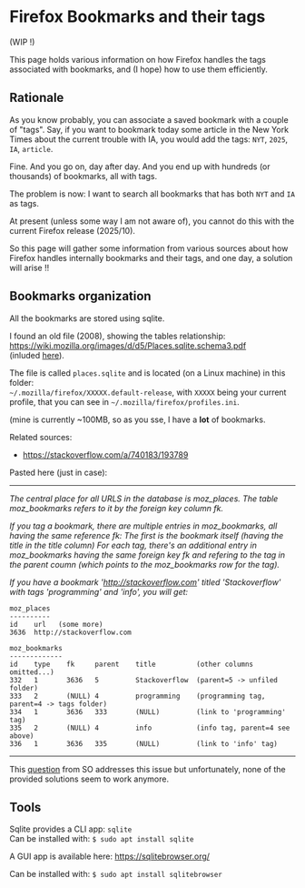 # Firefox Bookmarks and their tags

(WIP !)

This page holds various information on how Firefox handles the tags associated with bookmarks, and (I hope) how to use them efficiently.

## Rationale

As you know probably, you can associate a saved bookmark with a couple of "tags".
Say, if you want to bookmark today some article in the New York Times about the current trouble with IA, you would add the tags:
`NYT`, `2025`, `IA`, `article`.

Fine. And you go on, day after day. And you end up with hundreds (or thousands) of bookmarks, all with tags.

The problem is now: I want to search all bookmarks that has both `NYT` and `IA` as tags.

At present (unless some way I am not aware of), you cannot do this with the current Firefox release (2025/10).

So this page will gather some information from various sources about how Firefox handles internally bookmarks and their tags, and one day, a solution will arise !!


## Bookmarks organization

All the bookmarks are stored using sqlite.

I found an old file (2008), showing the tables relationship:  
https://wiki.mozilla.org/images/d/d5/Places.sqlite.schema3.pdf  
(inluded [here](Places.sqlite.schema3.pdf)).

The file is called `places.sqlite` and is located (on a Linux machine) in this folder:  
`~/.mozilla/firefox/XXXXX.default-release`,
with `XXXXX` being your current profile, that you can see in `~/.mozilla/firefox/profiles.ini`.

(mine is currently ~100MB, so as you sse, I have a **lot** of bookmarks.

Related sources:
  - https://stackoverflow.com/a/740183/193789

Pasted here (just in case):

---

_The central place for all URLS in the database is moz_places. The table moz_bookmarks refers to it by the foreign key column fk._

_If you tag a bookmark, there are multiple entries in moz_bookmarks, all having the same reference fk: The first is the bookmark itself (having the title in the title column) For each tag, there's an additional entry in moz_bookmarks having the same foreign key fk and refering to the tag in the parent coumn (which points to the moz_bookmarks row for the tag)._

_If you have a bookmark 'http://stackoverflow.com' titled 'Stackoverflow' with tags 'programming' and 'info', you will get:_
```
moz_places
----------
id    url   (some more)
3636  http://stackoverflow.com

moz_bookmarks
-------------
id    type    fk     parent    title          (other columns omitted...)
332   1       3636   5         Stackoverflow  (parent=5 -> unfiled folder)
333   2       (NULL) 4         programming    (programming tag, parent=4 -> tags folder)
334   1       3636   333       (NULL)         (link to 'programming' tag)
335   2       (NULL) 4         info           (info tag, parent=4 see above)
336   1       3636   335       (NULL)         (link to 'info' tag)
```

---


This [question](https://superuser.com/questions/771110/) from SO addresses this issue but unfortunately, none of the provided solutions seem to work anymore.


## Tools

Sqlite provides a CLI app: `sqlite`  
Can be installed with:
`$ sudo apt install sqlite`

A GUI app is available here: https://sqlitebrowser.org/

Can be installed with:
`$ sudo apt install sqlitebrowser`







